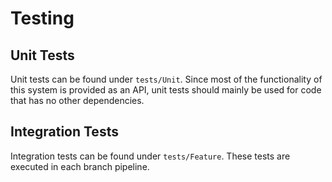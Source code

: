 # Testing

## Unit Tests

Unit tests can be found under `tests/Unit`. Since most of the functionality of this system is provided as an API, unit
tests should mainly be used for code that has no other dependencies.

## Integration Tests

Integration tests can be found under `tests/Feature`. These tests are executed in each branch pipeline.